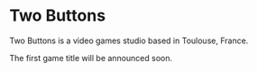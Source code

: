 # Two Buttons

Two Buttons is a video games studio based in Toulouse, France.

The first game title will be announced soon.
